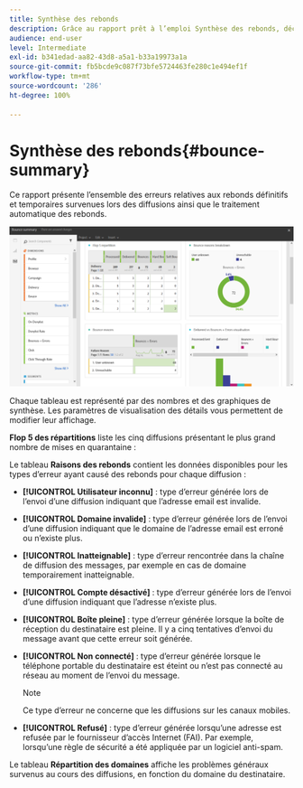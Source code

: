 ```yaml
---
title: Synthèse des rebonds
description: Grâce au rapport prêt à l’emploi Synthèse des rebonds, découvrez le statut des campagnes envoyées et les erreurs qu’elles ont peut-être rencontrées.
audience: end-user
level: Intermediate
exl-id: b341edad-aa82-43d8-a5a1-b33a19973a1a
source-git-commit: fb5bcde9c087f73bfe5724463fe280c1e494ef1f
workflow-type: tm+mt
source-wordcount: '286'
ht-degree: 100%

---
```


# Synthèse des rebonds{#bounce-summary}

Ce rapport présente l’ensemble des erreurs relatives aux rebonds définitifs et temporaires survenues lors des diffusions ainsi que le traitement automatique des rebonds.

![](assets/campaign_reports_bounces.png)

Chaque tableau est représenté par des nombres et des graphiques de synthèse. Les paramètres de visualisation des détails vous permettent de modifier leur affichage.

**Flop 5 des répartitions** liste les cinq diffusions présentant le plus grand nombre de mises en quarantaine :

Le tableau **Raisons des rebonds** contient les données disponibles pour les types d’erreur ayant causé des rebonds pour chaque diffusion :

* **[!UICONTROL Utilisateur inconnu]** : type d’erreur générée lors de l’envoi d’une diffusion indiquant que l’adresse email est invalide.
* **[!UICONTROL Domaine invalide]** : type d’erreur générée lors de l’envoi d’une diffusion indiquant que le domaine de l’adresse email est erroné ou n’existe plus.
* **[!UICONTROL Inatteignable]** : type d’erreur rencontrée dans la chaîne de diffusion des messages, par exemple en cas de domaine temporairement inatteignable.
* **[!UICONTROL Compte désactivé]** : type d’erreur générée lors de l’envoi d’une diffusion indiquant que l’adresse n’existe plus.
* **[!UICONTROL Boîte pleine]** : type d’erreur générée lorsque la boîte de réception du destinataire est pleine. Il y a cinq tentatives d’envoi du message avant que cette erreur soit générée.
* **[!UICONTROL Non connecté]** : type d’erreur générée lorsque le téléphone portable du destinataire est éteint ou n’est pas connecté au réseau au moment de l’envoi du message.

  >[!NOTE]
  >
  >Ce type d’erreur ne concerne que les diffusions sur les canaux mobiles.

* **[!UICONTROL Refusé]** : type d’erreur générée lorsqu’une adresse est refusée par le fournisseur d’accès Internet (FAI). Par exemple, lorsqu’une règle de sécurité a été appliquée par un logiciel anti-spam.

Le tableau **Répartition des domaines** affiche les problèmes généraux survenus au cours des diffusions, en fonction du domaine du destinataire.
